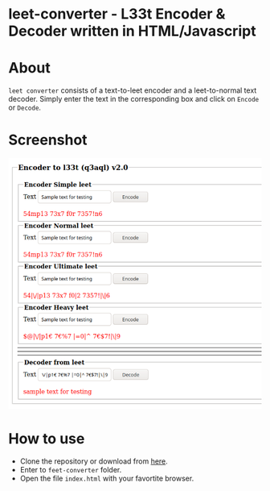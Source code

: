 leet-converter - L33t Encoder & Decoder written in HTML/Javascript
==================================================================

# About

`leet converter` consists of a text-to-leet encoder and a leet-to-normal text decoder. Simply enter the text in the corresponding box and click on `Encode` or `Decode`.

# Screenshot

<img src="https://raw.githubusercontent.com/q3aql/leet-converter/master/img/leet-converter.png" width="700" />

# How to use

* Clone the repository or download from [here](https://github.com/q3aql/leet-converter/archive/refs/heads/master.zip).
* Enter to `feet-converter` folder.
* Open the file `index.html` with your favortite browser.
